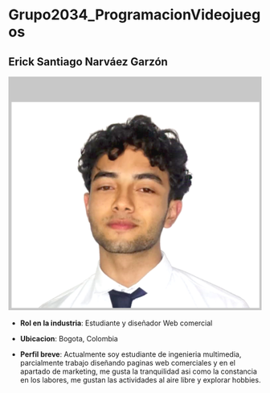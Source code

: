 ﻿# Grupo2034_ProgramacionVideojuegos

## Erick Santiago Narváez Garzón

![Foto Personal](fotop.png)

- **Rol en la industria**: Estudiante y diseñador Web comercial
- **Ubicacion**: Bogota, Colombia

- **Perfil breve**: Actualmente soy estudiante de ingenieria multimedia, parcialmente trabajo diseñando paginas web comerciales y en el apartado de marketing, me gusta la tranquilidad asi como la constancia en los labores, me gustan las actividades al aire libre y explorar hobbies.
